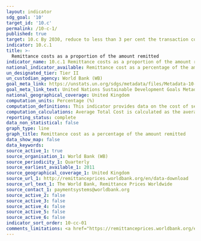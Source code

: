 ```yaml
---
layout: indicator
sdg_goal: '10'
target_id: '10.c'
permalink: /10-c-1/
published: true
target: 10.c By 2030, reduce to less than 3 per cent the transaction costs of migrant remittances and eliminate remittance corridors with costs higher than 5 per cent
indicator: 10.c.1
title: >-
  Remittance costs as a proportion of the amount remitted
indicator_name: 10.c.1 Remittance costs as a proportion of the amount remitted
national_indicator_available: Remittance cost as a percentage of the amount remitted
un_designated_tier: Tier II
un_custodian_agency: World Bank (WB)
goal_meta_link: https://unstats.un.org/sdgs/metadata/files/Metadata-10-0C-01.pdf
goal_meta_link_text: United Nations Sustainable Development Goals Metadata (PDF 4.0 MB)
national_geographical_coverage: United Kingdom
computation_units: Percentage (%)
computation_definitions: This indicator provides data on the cost of sending and receiving small amounts of money from one country to another. Called remittances, these international transfers are often initiated by migrant workers.
computation_calculations: Average Total Cost is calculated as the average total cost for sending USD 200 with all Remittance Service Providers worldwide.
reporting_status: complete
data_non_statistical: false
graph_type: line
graph_title: Remittance cost as a percentage of the amount remitted
data_show_map: false
data_keywords:  
source_active_1: true
source_organisation_1: World Bank (WB)
source_periodicity_1: Quarterly
source_earliest_available_1: 2011
source_geographical_coverage_1: United Kingdom
source_url_1: http://remittanceprices.worldbank.org/en/data-download
source_url_text_1: The World Bank, Remittance Prices Worldwide
source_contact_1: paymentsystems@worldbank.org
source_active_2: false
source_active_3: false
source_active_4: false
source_active_5: false
source_active_6: false
indicator_sort_order: 10-cc-01
comments_limitations: <a href="https://remittanceprices.worldbank.org/en/methodology">Remittance Prices Worldwide methodology</a> Data follows the UN specification for this indicator. This indicator has been identified in collaboration with topic experts.
---
```

